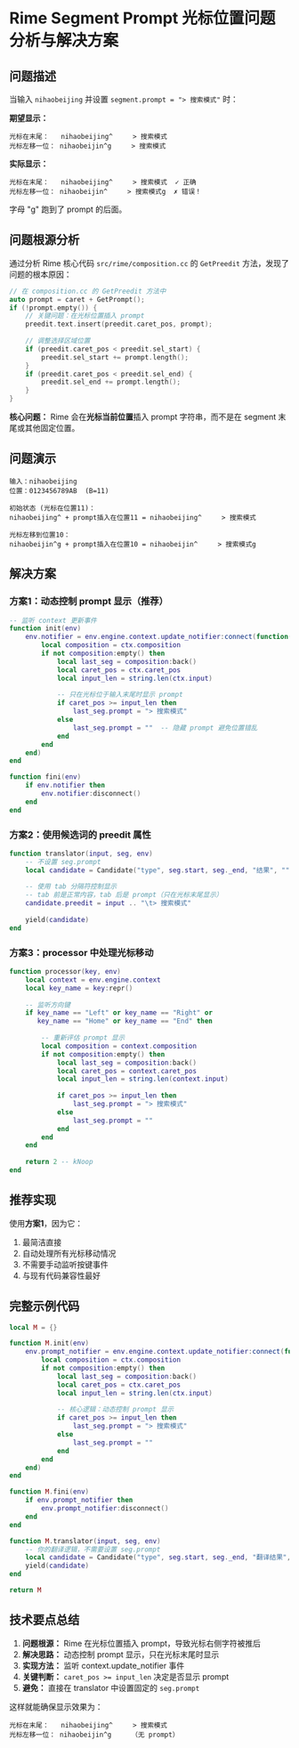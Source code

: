 # Rime Segment Prompt 光标位置问题分析与解决方案

## 问题描述

当输入 `nihaobeijing` 并设置 `segment.prompt = "> 搜索模式"` 时：

**期望显示：**
```
光标在末尾：   nihaobeijing^     > 搜索模式
光标左移一位： nihaobeijin^g     > 搜索模式
```

**实际显示：**
```
光标在末尾：   nihaobeijing^     > 搜索模式  ✓ 正确
光标左移一位： nihaobeijin^     > 搜索模式g  ✗ 错误！
```

字母 "g" 跑到了 prompt 的后面。

## 问题根源分析

通过分析 Rime 核心代码 `src/rime/composition.cc` 的 `GetPreedit` 方法，发现了问题的根本原因：

```cpp
// 在 composition.cc 的 GetPreedit 方法中
auto prompt = caret + GetPrompt();
if (!prompt.empty()) {
    // 关键问题：在光标位置插入 prompt
    preedit.text.insert(preedit.caret_pos, prompt);
    
    // 调整选择区域位置
    if (preedit.caret_pos < preedit.sel_start) {
        preedit.sel_start += prompt.length();
    }
    if (preedit.caret_pos < preedit.sel_end) {
        preedit.sel_end += prompt.length();
    }
}
```

**核心问题：** Rime 会在**光标当前位置**插入 prompt 字符串，而不是在 segment 末尾或其他固定位置。

## 问题演示

```
输入：nihaobeijing
位置：0123456789AB  (B=11)

初始状态 (光标在位置11)：
nihaobeijing^ + prompt插入在位置11 = nihaobeijing^     > 搜索模式

光标左移到位置10：
nihaobeijin^g + prompt插入在位置10 = nihaobeijin^     > 搜索模式g
```

## 解决方案

### 方案1：动态控制 prompt 显示（推荐）

```lua
-- 监听 context 更新事件
function init(env)
    env.notifier = env.engine.context.update_notifier:connect(function(ctx)
        local composition = ctx.composition
        if not composition:empty() then
            local last_seg = composition:back()
            local caret_pos = ctx.caret_pos
            local input_len = string.len(ctx.input)
            
            -- 只在光标位于输入末尾时显示 prompt
            if caret_pos >= input_len then
                last_seg.prompt = "> 搜索模式"
            else
                last_seg.prompt = ""  -- 隐藏 prompt 避免位置错乱
            end
        end
    end)
end

function fini(env)
    if env.notifier then
        env.notifier:disconnect()
    end
end
```

### 方案2：使用候选词的 preedit 属性

```lua
function translator(input, seg, env)
    -- 不设置 seg.prompt
    local candidate = Candidate("type", seg.start, seg._end, "结果", "")
    
    -- 使用 tab 分隔符控制显示
    -- tab 前是正常内容，tab 后是 prompt（只在光标末尾显示）
    candidate.preedit = input .. "\t> 搜索模式"
    
    yield(candidate)
end
```

### 方案3：processor 中处理光标移动

```lua
function processor(key, env)
    local context = env.engine.context
    local key_name = key:repr()
    
    -- 监听方向键
    if key_name == "Left" or key_name == "Right" or 
       key_name == "Home" or key_name == "End" then
        
        -- 重新评估 prompt 显示
        local composition = context.composition
        if not composition:empty() then
            local last_seg = composition:back()
            local caret_pos = context.caret_pos
            local input_len = string.len(context.input)
            
            if caret_pos >= input_len then
                last_seg.prompt = "> 搜索模式"
            else
                last_seg.prompt = ""
            end
        end
    end
    
    return 2 -- kNoop
end
```

## 推荐实现

使用**方案1**，因为它：
1. 最简洁直接
2. 自动处理所有光标移动情况
3. 不需要手动监听按键事件
4. 与现有代码兼容性最好

## 完整示例代码

```lua
local M = {}

function M.init(env)
    env.prompt_notifier = env.engine.context.update_notifier:connect(function(ctx)
        local composition = ctx.composition
        if not composition:empty() then
            local last_seg = composition:back()
            local caret_pos = ctx.caret_pos
            local input_len = string.len(ctx.input)
            
            -- 核心逻辑：动态控制 prompt 显示
            if caret_pos >= input_len then
                last_seg.prompt = "> 搜索模式"
            else
                last_seg.prompt = ""
            end
        end
    end)
end

function M.fini(env)
    if env.prompt_notifier then
        env.prompt_notifier:disconnect()
    end
end

function M.translator(input, seg, env)
    -- 你的翻译逻辑，不需要设置 seg.prompt
    local candidate = Candidate("type", seg.start, seg._end, "翻译结果", "")
    yield(candidate)
end

return M
```

## 技术要点总结

1. **问题根源：** Rime 在光标位置插入 prompt，导致光标右侧字符被推后
2. **解决思路：** 动态控制 prompt 显示，只在光标末尾时显示
3. **实现方法：** 监听 context.update_notifier 事件
4. **关键判断：** `caret_pos >= input_len` 决定是否显示 prompt
5. **避免：** 直接在 translator 中设置固定的 `seg.prompt`

这样就能确保显示效果为：
```
光标在末尾：   nihaobeijing^     > 搜索模式
光标左移一位： nihaobeijin^g     （无 prompt）
```
